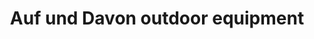 ---
title: "Auf und Davon outdoor equipment"
url: /fulda/auf-und-davon-outdoor-equipment/
shop: Outdoor
---